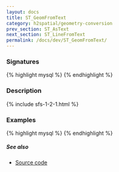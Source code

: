 ```yaml
---
layout: docs
title: ST_GeomFromText
category: h2spatial/geometry-conversion
prev_section: ST_AsText
next_section: ST_LineFromText
permalink: /docs/dev/ST_GeomFromText/
---
```


### Signatures

{% highlight mysql %}
{% endhighlight %}

### Description



{% include sfs-1-2-1.html %}

### Examples

{% highlight mysql %}
{% endhighlight %}

##### See also

* <a href="https://github.com/irstv/H2GIS/blob/master/h2spatial/src/main/java/org/h2gis/h2spatial/internal/function/spatial/convert/ST_GeomFromText.java" target="_blank">Source code</a>
